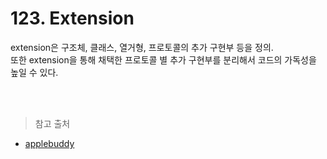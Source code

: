 # 123. Extension
extension은 구조체, 클래스, 열거형, 프로토콜의 추가 구현부 등을 정의.  
또한 extension을 통해 채택한 프로토콜 별 추가 구현부를 분리해서 코드의 가독성을 높일 수 있다.

<br>
<br>

> 참고 출처
- [applebuddy](https://0urtrees.tistory.com/137)